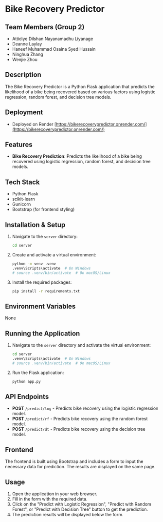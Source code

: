 # Bike Recovery Predictor

## Team Members (Group 2)
- Attidiye Dilshan Nayanamadhu Liyanage
- Deanne Laylay
- Haneef Muhammad Osaina Syed Hussain
- Ninghua Zhang
- Wenjie Zhou

## Description
The Bike Recovery Predictor is a Python Flask application that predicts the likelihood of a bike being recovered based on various factors using logistic regression, random forest, and decision tree models.

## Deployment
- Deployed on Render [https://bikerecoverypredictor.onrender.com/](https://bikerecoverypredictor.onrender.com/)

## Features
- **Bike Recovery Prediction**: Predicts the likelihood of a bike being recovered using logistic regression, random forest, and decision tree models.

## Tech Stack
- Python Flask
- scikit-learn
- Gunicorn
- Bootstrap (for frontend styling)

## Installation & Setup
1. Navigate to the `server` directory:
    ```bash
    cd server
    ```
2. Create and activate a virtual environment:
    ```bash
    python -m venv .venv
    .venv\Scripts\activate  # On Windows
    # source .venv/bin/activate  # On macOS/Linux
    ```
3. Install the required packages:
    ```bash
    pip install -r requirements.txt
    ```

## Environment Variables
None

## Running the Application
1. Navigate to the `server` directory and activate the virtual environment:
    ```bash
    cd server
    .venv\Scripts\activate  # On Windows
    # source .venv/bin/activate  # On macOS/Linux
    ```
2. Run the Flask application:
    ```bash
    python app.py
    ```

## API Endpoints
- **POST** `/predict/log` - Predicts bike recovery using the logistic regression model.
- **POST** `/predict/rf` - Predicts bike recovery using the random forest model.
- **POST** `/predict/dt` - Predicts bike recovery using the decision tree model.

## Frontend
The frontend is built using Bootstrap and includes a form to input the necessary data for prediction. The results are displayed on the same page.

## Usage
1. Open the application in your web browser.
2. Fill in the form with the required data.
3. Click on the "Predict with Logistic Regression", "Predict with Random Forest", or "Predict with Decision Tree" button to get the prediction.
4. The prediction results will be displayed below the form.